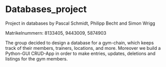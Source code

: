 # Databases_project
Project in databases by Pascal Schmidt, Philipp Becht and Simon Wrigg

Matrikelnummern: 8133405, 9443009, 5874903

The group decided to design a database for a gym-chain, which keeps track of their members, trainers, locations, and more. Moreover we build a Python-GUI CRUD-App in order to make entries, updates, deletions and listings for the gym members.

